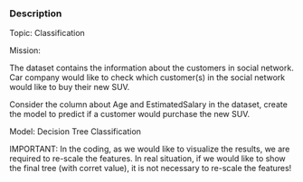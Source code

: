 ### Description

Topic: Classification

Mission: 

The dataset contains the information about the customers in social network.
Car company would like to check which customer(s) in the social network would like to buy their new SUV.

Consider the column about Age and EstimatedSalary in the dataset, create the model to predict if a customer would purchase the new SUV.

Model: Decision Tree Classification

IMPORTANT:
In the coding, as we would like to visualize the results, we are required to re-scale the features.
In real situation, if we would like to show the final tree (with corret value), it is not necessary to re-scale the features!


